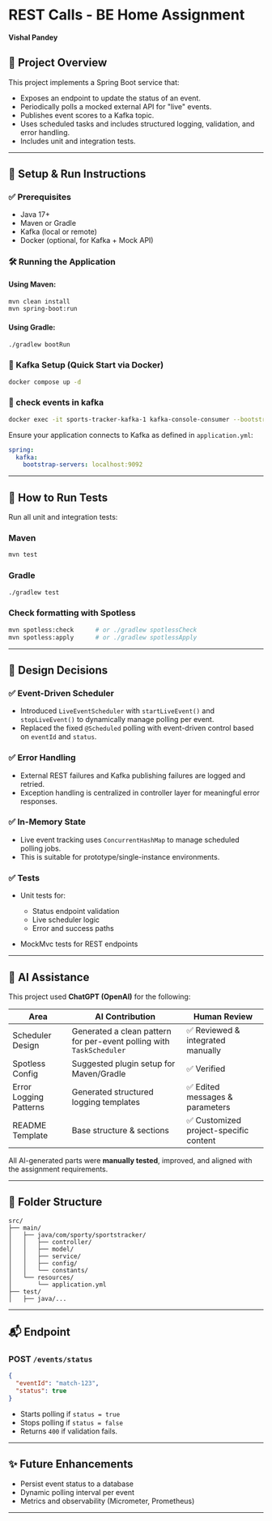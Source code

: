 # REST Calls - BE Home Assignment

**Vishal Pandey**

## 🚀 Project Overview

This project implements a Spring Boot service that:

* Exposes an endpoint to update the status of an event.
* Periodically polls a mocked external API for "live" events.
* Publishes event scores to a Kafka topic.
* Uses scheduled tasks and includes structured logging, validation, and error handling.
* Includes unit and integration tests.

---

## 🔧 Setup & Run Instructions

### ✅ Prerequisites

* Java 17+
* Maven or Gradle
* Kafka (local or remote)
* Docker (optional, for Kafka + Mock API)

### 🛠️ Running the Application

#### Using Maven:

```bash
mvn clean install
mvn spring-boot:run
```

#### Using Gradle:

```bash
./gradlew bootRun
```

### 🔁 Kafka Setup (Quick Start via Docker)

```bash
docker compose up -d
```
### 🔁 check events in kafka
```bash
docker exec -it sports-tracker-kafka-1 kafka-console-consumer --bootstrap-server localhost:9092 --topic live-sports-events --from-beginning
```

Ensure your application connects to Kafka as defined in `application.yml`:

```yaml
spring:
  kafka:
    bootstrap-servers: localhost:9092
```

---

## 🧪 How to Run Tests

Run all unit and integration tests:

### Maven

```bash
mvn test
```

### Gradle

```bash
./gradlew test
```

### Check formatting with Spotless

```bash
mvn spotless:check      # or ./gradlew spotlessCheck
mvn spotless:apply      # or ./gradlew spotlessApply
```

---

## 🧩 Design Decisions

### ✅ Event-Driven Scheduler

* Introduced `LiveEventScheduler` with `startLiveEvent()` and `stopLiveEvent()` to dynamically manage polling per event.
* Replaced the fixed `@Scheduled` polling with event-driven control based on `eventId` and `status`.

### ✅ Error Handling

* External REST failures and Kafka publishing failures are logged and retried.
* Exception handling is centralized in controller layer for meaningful error responses.

### ✅ In-Memory State

* Live event tracking uses `ConcurrentHashMap` to manage scheduled polling jobs.
* This is suitable for prototype/single-instance environments.

### ✅ Tests

* Unit tests for:

    * Status endpoint validation
    * Live scheduler logic
    * Error and success paths
* MockMvc tests for REST endpoints

---

## 🤖 AI Assistance

This project used **ChatGPT (OpenAI)** for the following:

| Area                   | AI Contribution                                                      | Human Review                          |
| ---------------------- | -------------------------------------------------------------------- | ------------------------------------- |
| Scheduler Design       | Generated a clean pattern for per-event polling with `TaskScheduler` | ✅ Reviewed & integrated manually      |
| Spotless Config        | Suggested plugin setup for Maven/Gradle                              | ✅ Verified                            |
| Error Logging Patterns | Generated structured logging templates                               | ✅ Edited messages & parameters        |
| README Template        | Base structure & sections                                            | ✅ Customized project-specific content |

All AI-generated parts were **manually tested**, improved, and aligned with the assignment requirements.

---

## 📂 Folder Structure

```
src/
├── main/
│   ├── java/com/sporty/sportstracker/
│   │   ├── controller/
│   │   ├── model/
│   │   ├── service/
│   │   ├── config/
│   │   └── constants/
│   └── resources/
│       └── application.yml
├── test/
│   ├── java/...
```

---

## 📬 Endpoint

### POST `/events/status`

```json
{
  "eventId": "match-123",
  "status": true
}
```

* Starts polling if `status = true`
* Stops polling if `status = false`
* Returns `400` if validation fails.

---

## ✨ Future Enhancements

* Persist event status to a database
* Dynamic polling interval per event
* Metrics and observability (Micrometer, Prometheus)

---
